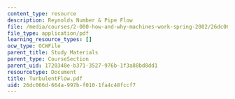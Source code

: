 ```yaml
---
content_type: resource
description: Reynolds Number & Pipe Flow
file: /media/courses/2-000-how-and-why-machines-work-spring-2002/26dc066d664a997bf0101fa4c48fccf7_TurbulentFlow.pdf
file_type: application/pdf
learning_resource_types: []
ocw_type: OCWFile
parent_title: Study Materials
parent_type: CourseSection
parent_uid: 1720348e-b371-3527-976b-1f3a88bd8dd1
resourcetype: Document
title: TurbulentFlow.pdf
uid: 26dc066d-664a-997b-f010-1fa4c48fccf7
---
```

